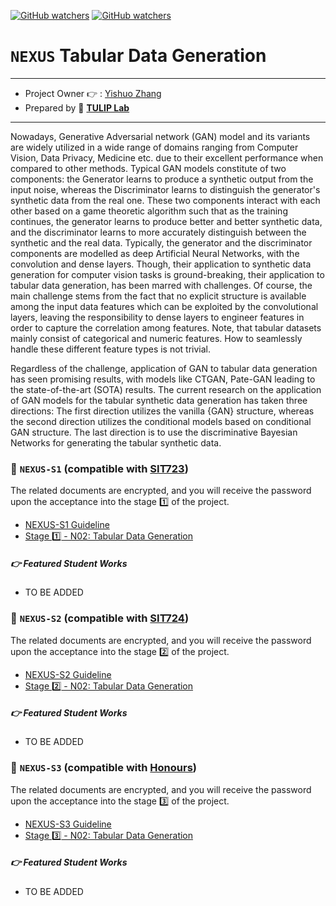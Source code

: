 [![GitHub watchers](https://img.shields.io/badge/tulip--lab-Open--Projects-brightgreen)](../README.md)
[![GitHub watchers](https://img.shields.io/badge/Module-NEXUS-orange)](https://github.com/tulip-lab#runner-nexus-research-training)

# `NEXUS` Tabular Data Generation

---
- Project Owner :point_right: : [Yishuo Zhang](https://www.tulip.org.au/members/)
- Prepared by :tulip: **[TULIP Lab](https://www.tulip.org.au/members)**
---


Nowadays, Generative Adversarial network (GAN) model and its variants are widely utilized in a wide range of domains ranging from Computer Vision, Data Privacy,  Medicine etc. due to their excellent performance when compared to other methods. Typical GAN models constitute of two components: the  Generator learns to produce a synthetic output from the input noise, whereas the  Discriminator learns to distinguish the generator's synthetic data from the real one. These two components interact with each other based on a game theoretic algorithm such that as the training continues, the generator learns to produce better and better synthetic data, and the discriminator learns to more accurately distinguish between the synthetic and the real data. Typically, the generator and the discriminator components are modelled as deep Artificial Neural Networks, with the convolution and dense layers. Though, their application to synthetic data generation for computer vision tasks is ground-breaking, their application to tabular data generation, has been marred with challenges. Of course, the main challenge stems from the fact that no explicit structure is available among the input data features which can be exploited by the convolutional layers, leaving the responsibility to dense layers to engineer features in order to capture the correlation among features. Note, that tabular datasets mainly consist of categorical and numeric features. How to seamlessly handle these different feature types is not trivial.

Regardless of the challenge, application of GAN to tabular data generation has seen promising results, with models like CTGAN, Pate-GAN leading to the state-of-the-art (SOTA) results. The current research on the application of GAN models for the tabular synthetic data generation has taken three directions: The first direction utilizes the vanilla {GAN} structure, whereas the second direction utilizes the conditional models based on conditional GAN structure. The last direction is to use the discriminative Bayesian Networks for generating the tabular synthetic data.

### :notebook_with_decorative_cover: `NEXUS-S1` (compatible with [SIT723](https://www.deakin.edu.au/courses/unit?unit=SIT723))

The related documents are encrypted, and you will receive the password upon the acceptance into the stage :one: of the project. 

- [NEXUS-S1 Guideline](https://github.com/tulip-lab/handouts/blob/main/nexus/Nexus-S1.pdf) 
- [Stage :one: - N02: Tabular Data Generation](https://github.com/tulip-lab/handouts/blob/main/nexus/N02-S1.pdf) 

##### :point_right: Featured Student Works

- TO BE ADDED

### :notebook_with_decorative_cover: `NEXUS-S2` (compatible with [SIT724](https://www.deakin.edu.au/courses/unit?unit=SIT724))

The related documents are encrypted, and you will receive the password upon the acceptance into the stage :two: of the project. 

- [NEXUS-S2 Guideline](https://github.com/tulip-lab/handouts/blob/main/nexus/Nexus-S2.pdf) 
- [Stage :two: - N02: Tabular Data Generation](https://github.com/tulip-lab/handouts/blob/main/nexus/N02-S2.pdf) 

##### :point_right: Featured Student Works

- TO BE ADDED


### :notebook_with_decorative_cover: `NEXUS-S3` (compatible with [Honours](https://www.deakin.edu.au/course/bachelor-information-technology-honours))


The related documents are encrypted, and you will receive the password upon the acceptance into the stage :three: of the project. 

- [NEXUS-S3 Guideline](https://github.com/tulip-lab/handouts/blob/main/nexus/Nexus-S3.pdf) 
- [Stage :three: - N02: Tabular Data Generation](https://github.com/tulip-lab/handouts/blob/main/nexus/N02-S3.pdf) 

##### :point_right: Featured Student Works

- TO BE ADDED
